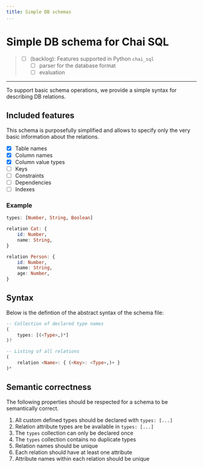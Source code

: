 ```yaml
---
title: Simple DB schemas
...
```


# Simple DB schema for Chai SQL

> - [ ] (backlog): Features supported in Python `chai_sql`
>   - [ ] parser for the database format
>   - [ ] evaluation

---

To support basic schema operations, we provide a simple syntax for describing DB relations.

## Included features

This schema is purposefully simplified and allows to specify only the very basic information about the relations.

- [x] Table names
- [x] Column names
- [x] Column value types
- [ ] Keys
- [ ] Constraints
- [ ] Dependencies
- [ ] Indexes

### Example

```hs title="Example schema definition in Chai SQL schema syntax"
types: [Number, String, Boolean]

relation Cat: {
    id: Number,
    name: String,
}

relation Person: {
    id: Number,
    name: String,
    age: Number,
}
```

## Syntax

Below is the defintion of the abstract syntax of the schema file:

<!-- TODO: rewrite the syntax as PEG -->
```hs title="Approximate syntax definition for Chai SQL schemas"
-- Collection of declared type names
(
    types: [(<Type>,)*]
)?

-- Listing of all relations
(
    relation <Name>: { (<Key>: <Type>,)+ }
)*
```

## Semantic correctness

The following properties should be respected for a schema to be semantically correct.

1. All custom defined types should be declared with `types: [...]`
2. Relation attribute types are be available in `types: [...]`
3. The `types` collection can only be declared once
4. The `types` collection contains no duplicate types
5. Relation names should be unique
6. Each relation should have at least one attribute
7. Attribute names within each relation should be unique
